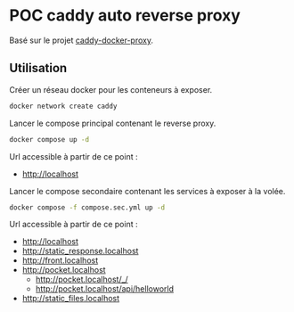 # POC caddy auto reverse proxy

Basé sur le projet [caddy-docker-proxy](https://github.com/lucaslorentz/caddy-docker-proxy).

## Utilisation

Créer un réseau docker pour les conteneurs à exposer.

```bash
docker network create caddy
```

Lancer le compose principal contenant le reverse proxy.

```bash
docker compose up -d
```

Url accessible à partir de ce point :

- <http://localhost>

Lancer le compose secondaire contenant les services à exposer à la volée.

```bash
docker compose -f compose.sec.yml up -d
```

Url accessible à partir de ce point :

- <http://localhost>
- <http://static_response.localhost>
- <http://front.localhost>
- <http://pocket.localhost>
  - <http://pocket.localhost/_/>
  - <http://pocket.localhost/api/helloworld>
- <http://static_files.localhost>
